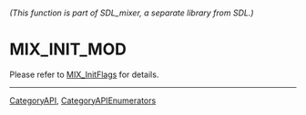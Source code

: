 ###### (This function is part of SDL_mixer, a separate library from SDL.)
# MIX_INIT_MOD

Please refer to [MIX_InitFlags](MIX_InitFlags) for details.

----
[CategoryAPI](CategoryAPI), [CategoryAPIEnumerators](CategoryAPIEnumerators)

